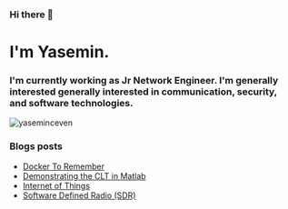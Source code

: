 ### Hi there 👋

<h1> I'm Yasemin.</h1>

<h3>I'm currently working as Jr Network Engineer. I'm generally interested generally interested in communication, security, and software technologies.</h3>

<p><img src="https://github-readme-stats.vercel.app/api/top-langs?username=yaseminceven&show_icons=true&locale=en&layout=compact" alt="yaseminceven" /></p>
<!--
![Top Langs](https://github-readme-stats.vercel.app/api/top-langs/?username=pyraminxx&theme=tokyonight)
-->


### Blogs posts
<!-- BLOG-POST-LIST:START -->
- [Docker To Remember](https://yaseminzeynep.medium.com/docker-to-remember-8ef9bcac477e?source=rss-7ad836f9ecb0------2)
- [Demonstrating the CLT in Matlab](https://yaseminzeynep.medium.com/demonstrating-the-clt-in-matlab-3850cb399a9a?source=rss-7ad836f9ecb0------2)
- [Internet of Things](https://yaseminzeynep.medium.com/internet-of-things-f6f7723ab5ee?source=rss-7ad836f9ecb0------2)
- [Software Defined Radio &lpar;SDR&rpar;](https://yaseminzeynep.medium.com/software-defined-radio-sdr-a753637fc82?source=rss-7ad836f9ecb0------2)
<!-- BLOG-POST-LIST:END -->


<!--
**pyraminxx/pyraminxx** is a ✨ _special_ ✨ repository because its `README.md` (this file) appears on your GitHub profile.

Here are some ideas to get you started:

- 🔭 I’m currently working on ...
- 🌱 I’m currently learning ...
- 👯 I’m looking to collaborate on ...
- 🤔 I’m looking for help with ...
- 💬 Ask me about ...
- 📫 How to reach me: ...
- 😄 Pronouns: ...
- ⚡ Fun fact: ...
-->
